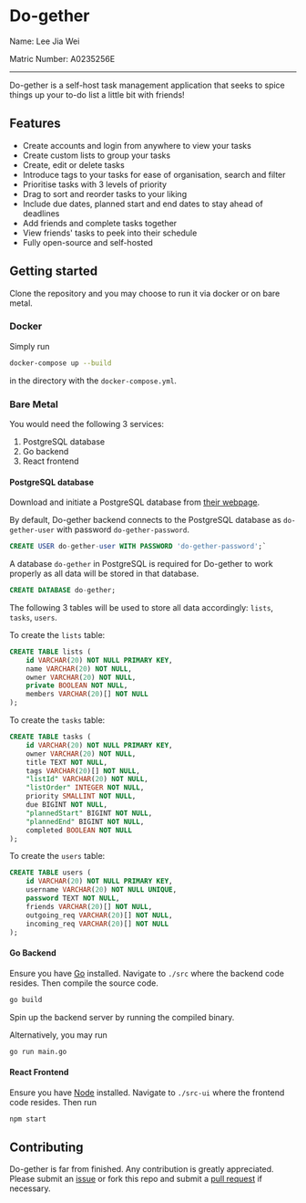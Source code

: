 # Do-gether

Name: Lee Jia Wei

Matric Number: A0235256E

---

Do-gether is a self-host task management application that seeks to spice things up your to-do list a little bit with friends!

## Features

- Create accounts and login from anywhere to view your tasks
- Create custom lists to group your tasks
- Create, edit or delete tasks
- Introduce tags to your tasks for ease of organisation, search and filter
- Prioritise tasks with 3 levels of priority
- Drag to sort and reorder tasks to your liking
- Include due dates, planned start and end dates to stay ahead of deadlines
- Add friends and complete tasks together
- View friends' tasks to peek into their schedule
- Fully open-source and self-hosted

## Getting started

Clone the repository and you may choose to run it via docker or on bare metal.

### Docker

Simply run

``` bash
docker-compose up --build
```

in the directory with the `docker-compose.yml`.

### Bare Metal

You would need the following 3 services:

1. PostgreSQL database
2. Go backend
3. React frontend

#### PostgreSQL database

Download and initiate a PostgreSQL database from [their webpage](https://www.postgresql.org/download/).

By default, Do-gether backend connects to the PostgreSQL database as `do-gether-user` with password `do-gether-password`.

``` sql
CREATE USER do-gether-user WITH PASSWORD 'do-gether-password';`
```

A database `do-gether` in PostgreSQL is required for Do-gether to work properly as all data will be stored in that database.

``` sql
CREATE DATABASE do-gether;
```

The following 3 tables will be used to store all data accordingly: `lists`, `tasks`, `users`.

To create the `lists` table:

``` sql
CREATE TABLE lists (
    id VARCHAR(20) NOT NULL PRIMARY KEY,
    name VARCHAR(20) NOT NULL,
    owner VARCHAR(20) NOT NULL,
    private BOOLEAN NOT NULL,
    members VARCHAR(20)[] NOT NULL
);
```

To create the `tasks` table:

``` sql
CREATE TABLE tasks (
    id VARCHAR(20) NOT NULL PRIMARY KEY,
    owner VARCHAR(20) NOT NULL,
    title TEXT NOT NULL,
    tags VARCHAR(20)[] NOT NULL,
    "listId" VARCHAR(20) NOT NULL,
    "listOrder" INTEGER NOT NULL,
    priority SMALLINT NOT NULL,
    due BIGINT NOT NULL,
    "plannedStart" BIGINT NOT NULL,
    "plannedEnd" BIGINT NOT NULL,
    completed BOOLEAN NOT NULL
);
```

To create the `users` table:

``` sql
CREATE TABLE users (
    id VARCHAR(20) NOT NULL PRIMARY KEY,
    username VARCHAR(20) NOT NULL UNIQUE,
    password TEXT NOT NULL,
    friends VARCHAR(20)[] NOT NULL,
    outgoing_req VARCHAR(20)[] NOT NULL,
    incoming_req VARCHAR(20)[] NOT NULL
);
```

#### Go Backend

Ensure you have [Go](https://go.dev/dl/) installed. Navigate to `./src` where the backend code resides. Then compile the source code.

``` bash
go build
```

Spin up the backend server by running the compiled binary.

Alternatively, you may run

``` bash
go run main.go
```

#### React Frontend

Ensure you have [Node](https://nodejs.org/en/download/) installed. Navigate to `./src-ui` where the frontend code resides. Then run

``` bash
npm start
```

## Contributing

Do-gether is far from finished. Any contribution is greatly appreciated. Please submit an [issue](https://github.com/beebeeoii/do-gether/issues) or fork this repo and submit a [pull request](https://github.com/beebeeoii/do-gether/pulls) if necessary.
